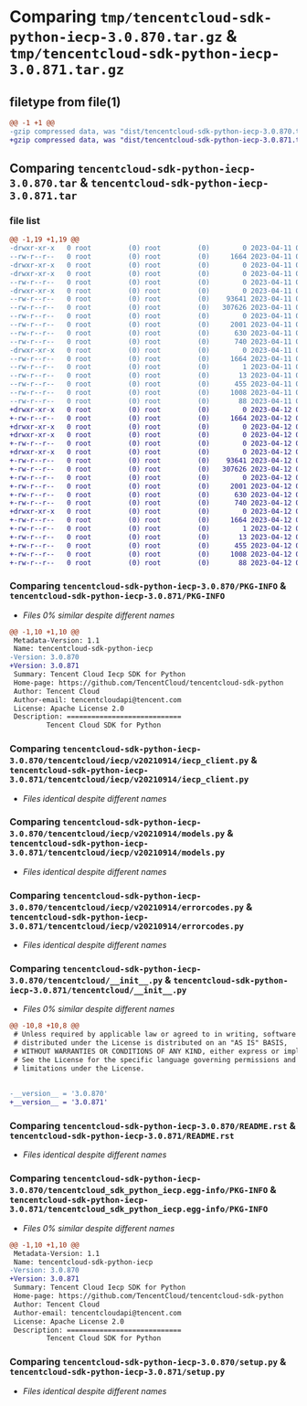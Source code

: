 # Comparing `tmp/tencentcloud-sdk-python-iecp-3.0.870.tar.gz` & `tmp/tencentcloud-sdk-python-iecp-3.0.871.tar.gz`

## filetype from file(1)

```diff
@@ -1 +1 @@
-gzip compressed data, was "dist/tencentcloud-sdk-python-iecp-3.0.870.tar", last modified: Tue Apr 11 03:40:39 2023, max compression
+gzip compressed data, was "dist/tencentcloud-sdk-python-iecp-3.0.871.tar", last modified: Wed Apr 12 00:26:35 2023, max compression
```

## Comparing `tencentcloud-sdk-python-iecp-3.0.870.tar` & `tencentcloud-sdk-python-iecp-3.0.871.tar`

### file list

```diff
@@ -1,19 +1,19 @@
-drwxr-xr-x   0 root         (0) root         (0)        0 2023-04-11 03:40:39.000000 tencentcloud-sdk-python-iecp-3.0.870/
--rw-r--r--   0 root         (0) root         (0)     1664 2023-04-11 03:40:39.000000 tencentcloud-sdk-python-iecp-3.0.870/PKG-INFO
-drwxr-xr-x   0 root         (0) root         (0)        0 2023-04-11 03:40:39.000000 tencentcloud-sdk-python-iecp-3.0.870/tencentcloud/
-drwxr-xr-x   0 root         (0) root         (0)        0 2023-04-11 03:40:39.000000 tencentcloud-sdk-python-iecp-3.0.870/tencentcloud/iecp/
--rw-r--r--   0 root         (0) root         (0)        0 2023-04-11 03:40:38.000000 tencentcloud-sdk-python-iecp-3.0.870/tencentcloud/iecp/__init__.py
-drwxr-xr-x   0 root         (0) root         (0)        0 2023-04-11 03:40:39.000000 tencentcloud-sdk-python-iecp-3.0.870/tencentcloud/iecp/v20210914/
--rw-r--r--   0 root         (0) root         (0)    93641 2023-04-11 03:40:38.000000 tencentcloud-sdk-python-iecp-3.0.870/tencentcloud/iecp/v20210914/iecp_client.py
--rw-r--r--   0 root         (0) root         (0)   307626 2023-04-11 03:40:38.000000 tencentcloud-sdk-python-iecp-3.0.870/tencentcloud/iecp/v20210914/models.py
--rw-r--r--   0 root         (0) root         (0)        0 2023-04-11 03:40:38.000000 tencentcloud-sdk-python-iecp-3.0.870/tencentcloud/iecp/v20210914/__init__.py
--rw-r--r--   0 root         (0) root         (0)     2001 2023-04-11 03:40:38.000000 tencentcloud-sdk-python-iecp-3.0.870/tencentcloud/iecp/v20210914/errorcodes.py
--rw-r--r--   0 root         (0) root         (0)      630 2023-04-11 03:40:38.000000 tencentcloud-sdk-python-iecp-3.0.870/tencentcloud/__init__.py
--rw-r--r--   0 root         (0) root         (0)      740 2023-04-11 03:40:38.000000 tencentcloud-sdk-python-iecp-3.0.870/README.rst
-drwxr-xr-x   0 root         (0) root         (0)        0 2023-04-11 03:40:39.000000 tencentcloud-sdk-python-iecp-3.0.870/tencentcloud_sdk_python_iecp.egg-info/
--rw-r--r--   0 root         (0) root         (0)     1664 2023-04-11 03:40:39.000000 tencentcloud-sdk-python-iecp-3.0.870/tencentcloud_sdk_python_iecp.egg-info/PKG-INFO
--rw-r--r--   0 root         (0) root         (0)        1 2023-04-11 03:40:39.000000 tencentcloud-sdk-python-iecp-3.0.870/tencentcloud_sdk_python_iecp.egg-info/dependency_links.txt
--rw-r--r--   0 root         (0) root         (0)       13 2023-04-11 03:40:39.000000 tencentcloud-sdk-python-iecp-3.0.870/tencentcloud_sdk_python_iecp.egg-info/top_level.txt
--rw-r--r--   0 root         (0) root         (0)      455 2023-04-11 03:40:39.000000 tencentcloud-sdk-python-iecp-3.0.870/tencentcloud_sdk_python_iecp.egg-info/SOURCES.txt
--rw-r--r--   0 root         (0) root         (0)     1008 2023-04-11 03:40:38.000000 tencentcloud-sdk-python-iecp-3.0.870/setup.py
--rw-r--r--   0 root         (0) root         (0)       88 2023-04-11 03:40:39.000000 tencentcloud-sdk-python-iecp-3.0.870/setup.cfg
+drwxr-xr-x   0 root         (0) root         (0)        0 2023-04-12 00:26:35.000000 tencentcloud-sdk-python-iecp-3.0.871/
+-rw-r--r--   0 root         (0) root         (0)     1664 2023-04-12 00:26:35.000000 tencentcloud-sdk-python-iecp-3.0.871/PKG-INFO
+drwxr-xr-x   0 root         (0) root         (0)        0 2023-04-12 00:26:35.000000 tencentcloud-sdk-python-iecp-3.0.871/tencentcloud/
+drwxr-xr-x   0 root         (0) root         (0)        0 2023-04-12 00:26:35.000000 tencentcloud-sdk-python-iecp-3.0.871/tencentcloud/iecp/
+-rw-r--r--   0 root         (0) root         (0)        0 2023-04-12 00:26:34.000000 tencentcloud-sdk-python-iecp-3.0.871/tencentcloud/iecp/__init__.py
+drwxr-xr-x   0 root         (0) root         (0)        0 2023-04-12 00:26:35.000000 tencentcloud-sdk-python-iecp-3.0.871/tencentcloud/iecp/v20210914/
+-rw-r--r--   0 root         (0) root         (0)    93641 2023-04-12 00:26:34.000000 tencentcloud-sdk-python-iecp-3.0.871/tencentcloud/iecp/v20210914/iecp_client.py
+-rw-r--r--   0 root         (0) root         (0)   307626 2023-04-12 00:26:34.000000 tencentcloud-sdk-python-iecp-3.0.871/tencentcloud/iecp/v20210914/models.py
+-rw-r--r--   0 root         (0) root         (0)        0 2023-04-12 00:26:34.000000 tencentcloud-sdk-python-iecp-3.0.871/tencentcloud/iecp/v20210914/__init__.py
+-rw-r--r--   0 root         (0) root         (0)     2001 2023-04-12 00:26:34.000000 tencentcloud-sdk-python-iecp-3.0.871/tencentcloud/iecp/v20210914/errorcodes.py
+-rw-r--r--   0 root         (0) root         (0)      630 2023-04-12 00:26:34.000000 tencentcloud-sdk-python-iecp-3.0.871/tencentcloud/__init__.py
+-rw-r--r--   0 root         (0) root         (0)      740 2023-04-12 00:26:34.000000 tencentcloud-sdk-python-iecp-3.0.871/README.rst
+drwxr-xr-x   0 root         (0) root         (0)        0 2023-04-12 00:26:35.000000 tencentcloud-sdk-python-iecp-3.0.871/tencentcloud_sdk_python_iecp.egg-info/
+-rw-r--r--   0 root         (0) root         (0)     1664 2023-04-12 00:26:35.000000 tencentcloud-sdk-python-iecp-3.0.871/tencentcloud_sdk_python_iecp.egg-info/PKG-INFO
+-rw-r--r--   0 root         (0) root         (0)        1 2023-04-12 00:26:35.000000 tencentcloud-sdk-python-iecp-3.0.871/tencentcloud_sdk_python_iecp.egg-info/dependency_links.txt
+-rw-r--r--   0 root         (0) root         (0)       13 2023-04-12 00:26:35.000000 tencentcloud-sdk-python-iecp-3.0.871/tencentcloud_sdk_python_iecp.egg-info/top_level.txt
+-rw-r--r--   0 root         (0) root         (0)      455 2023-04-12 00:26:35.000000 tencentcloud-sdk-python-iecp-3.0.871/tencentcloud_sdk_python_iecp.egg-info/SOURCES.txt
+-rw-r--r--   0 root         (0) root         (0)     1008 2023-04-12 00:26:34.000000 tencentcloud-sdk-python-iecp-3.0.871/setup.py
+-rw-r--r--   0 root         (0) root         (0)       88 2023-04-12 00:26:35.000000 tencentcloud-sdk-python-iecp-3.0.871/setup.cfg
```

### Comparing `tencentcloud-sdk-python-iecp-3.0.870/PKG-INFO` & `tencentcloud-sdk-python-iecp-3.0.871/PKG-INFO`

 * *Files 0% similar despite different names*

```diff
@@ -1,10 +1,10 @@
 Metadata-Version: 1.1
 Name: tencentcloud-sdk-python-iecp
-Version: 3.0.870
+Version: 3.0.871
 Summary: Tencent Cloud Iecp SDK for Python
 Home-page: https://github.com/TencentCloud/tencentcloud-sdk-python
 Author: Tencent Cloud
 Author-email: tencentcloudapi@tencent.com
 License: Apache License 2.0
 Description: ============================
         Tencent Cloud SDK for Python
```

### Comparing `tencentcloud-sdk-python-iecp-3.0.870/tencentcloud/iecp/v20210914/iecp_client.py` & `tencentcloud-sdk-python-iecp-3.0.871/tencentcloud/iecp/v20210914/iecp_client.py`

 * *Files identical despite different names*

### Comparing `tencentcloud-sdk-python-iecp-3.0.870/tencentcloud/iecp/v20210914/models.py` & `tencentcloud-sdk-python-iecp-3.0.871/tencentcloud/iecp/v20210914/models.py`

 * *Files identical despite different names*

### Comparing `tencentcloud-sdk-python-iecp-3.0.870/tencentcloud/iecp/v20210914/errorcodes.py` & `tencentcloud-sdk-python-iecp-3.0.871/tencentcloud/iecp/v20210914/errorcodes.py`

 * *Files identical despite different names*

### Comparing `tencentcloud-sdk-python-iecp-3.0.870/tencentcloud/__init__.py` & `tencentcloud-sdk-python-iecp-3.0.871/tencentcloud/__init__.py`

 * *Files 0% similar despite different names*

```diff
@@ -10,8 +10,8 @@
 # Unless required by applicable law or agreed to in writing, software
 # distributed under the License is distributed on an "AS IS" BASIS,
 # WITHOUT WARRANTIES OR CONDITIONS OF ANY KIND, either express or implied.
 # See the License for the specific language governing permissions and
 # limitations under the License.
 
 
-__version__ = '3.0.870'
+__version__ = '3.0.871'
```

### Comparing `tencentcloud-sdk-python-iecp-3.0.870/README.rst` & `tencentcloud-sdk-python-iecp-3.0.871/README.rst`

 * *Files identical despite different names*

### Comparing `tencentcloud-sdk-python-iecp-3.0.870/tencentcloud_sdk_python_iecp.egg-info/PKG-INFO` & `tencentcloud-sdk-python-iecp-3.0.871/tencentcloud_sdk_python_iecp.egg-info/PKG-INFO`

 * *Files 0% similar despite different names*

```diff
@@ -1,10 +1,10 @@
 Metadata-Version: 1.1
 Name: tencentcloud-sdk-python-iecp
-Version: 3.0.870
+Version: 3.0.871
 Summary: Tencent Cloud Iecp SDK for Python
 Home-page: https://github.com/TencentCloud/tencentcloud-sdk-python
 Author: Tencent Cloud
 Author-email: tencentcloudapi@tencent.com
 License: Apache License 2.0
 Description: ============================
         Tencent Cloud SDK for Python
```

### Comparing `tencentcloud-sdk-python-iecp-3.0.870/setup.py` & `tencentcloud-sdk-python-iecp-3.0.871/setup.py`

 * *Files identical despite different names*

